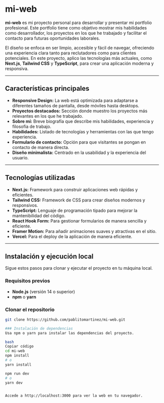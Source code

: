 # mi-web

**mi-web** es mi proyecto personal para desarrollar y presentar mi portfolio profesional. Este portfolio tiene como objetivo mostrar mis habilidades como desarrollador, los proyectos en los que he trabajado y facilitar el contacto para futuras oportunidades laborales.

El diseño se enfoca en ser limpio, accesible y fácil de navegar, ofreciendo una experiencia clara tanto para reclutadores como para clientes potenciales. En este proyecto, aplico las tecnologías más actuales, como **Next.js**, **Tailwind CSS** y **TypeScript**, para crear una aplicación moderna y responsiva.

---

## Características principales

- **Responsive Design:** La web está optimizada para adaptarse a diferentes tamaños de pantalla, desde móviles hasta desktops.
- **Proyectos destacados:** Sección donde muestro los proyectos más relevantes en los que he trabajado.
- **Sobre mí:** Breve biografía que describe mis habilidades, experiencia y filosofía de trabajo.
- **Habilidades:** Listado de tecnologías y herramientas con las que tengo experiencia.
- **Formulario de contacto:** Opción para que visitantes se pongan en contacto de manera directa.
- **Diseño minimalista:** Centrado en la usabilidad y la experiencia del usuario.

---

## Tecnologías utilizadas

- **Next.js:** Framework para construir aplicaciones web rápidas y eficientes.
- **Tailwind CSS:** Framework de CSS para crear diseños modernos y responsivos.
- **TypeScript:** Lenguaje de programación tipado para mejorar la mantenibilidad del código.
- **React Hook Form:** Para gestionar formularios de manera sencilla y eficiente.
- **Framer Motion:** Para añadir animaciones suaves y atractivas en el sitio.
- **Vercel:** Para el deploy de la aplicación de manera eficiente.

---

## Instalación y ejecución local

Sigue estos pasos para clonar y ejecutar el proyecto en tu máquina local.

### Requisitos previos

- **Node.js** (versión 14 o superior)
- **npm** o **yarn**

### Clonar el repositorio

```bash
git clone https://github.com/pablitomartinez/mi-web.git

### Instalación de dependencias
Usa npm o yarn para instalar las dependencias del proyecto.

bash
Copiar código
cd mi-web
npm install
# o
yarn install

npm run dev
# o
yarn dev


Accede a http://localhost:3000 para ver la web en tu navegador.